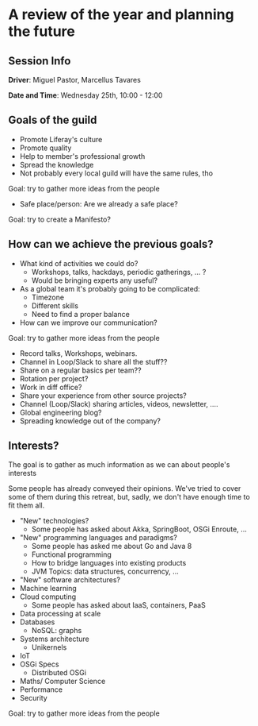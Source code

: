 # A review of the year and planning the future

## Session Info

**Driver**: Miguel Pastor, Marcellus Tavares

**Date and Time**: Wednesday 25th, 10:00 - 12:00

## Goals of the guild

* Promote Liferay's culture
* Promote quality
* Help to member's professional growth
* Spread the knowledge
* Not probably every local guild will have the same rules, tho

Goal: try to gather more ideas from the people
* Safe place/person: Are we already a safe place?

Goal: try to create a Manifesto?

## How can we achieve the previous goals?

* What kind of activities we could do?
    * Workshops, talks, hackdays, periodic gatherings, ... ?
    * Would be bringing experts any useful?
* As a global team it's probably going to be complicated:
    * Timezone
    * Different skills
    * Need to find a proper balance
* How can we improve our communication?

Goal: try to gather more ideas from the people

* Record talks, Workshops, webinars.
* Channel in Loop/Slack to share all the stuff??
* Share on a regular basics per team??
* Rotation per project?
* Work in diff office?
* Share your experience from other source projects?
* Channel (Loop/Slack) sharing articles, videos, newsletter, .... 
* Global engineering blog?
* Spreading knowledge out of the company?

## Interests?

The goal is to gather as much information as we can about people's interests

Some people has already conveyed their opinions. We've tried to cover some of them during this retreat, but, sadly, we don't have enough time to fit them all.

* "New" technologies?
    * Some people has asked about Akka, SpringBoot, OSGi Enroute, ...
* "New" programming languages and paradigms?
    * Some people has asked me about Go and Java 8
    * Functional programming
    * How to bridge languages into existing products
    * JVM Topics: data structures, concurrency, ...
* "New" software architectures?
* Machine learning
* Cloud computing
    * Some people has asked about IaaS, containers, PaaS
* Data processing at scale
* Databases
    * NoSQL: graphs
* Systems architecture
    * Unikernels
* IoT
* OSGi Specs
    * Distributed OSGi
* Maths/ Computer Science
* Performance
* Security

Goal: try to gather more ideas from the people